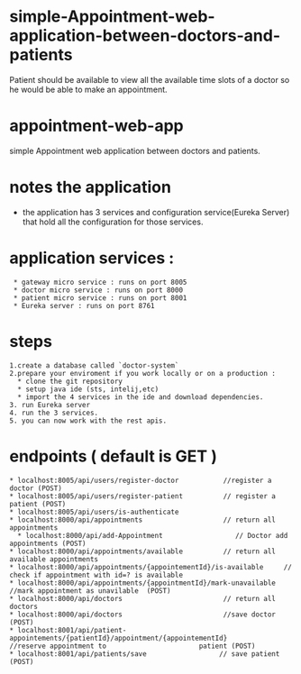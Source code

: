 # simple-Appointment-web-application-between-doctors-and-patients
Patient should be available to view all the available time slots of a doctor so he would be able to make an appointment.

# appointment-web-app
simple Appointment web application between doctors and patients.

# notes the application 
 * the application has 3 services and configuration service(Eureka Server) 
 that hold all the configuration for those services.
 
# application services :
     * gateway micro service : runs on port 8005
     * doctor micro service : runs on port 8000  
     * patient micro service : runs on port 8001
     * Eureka server : runs on port 8761

# steps 
    1.create a database called `doctor-system`
    2.prepare your enviroment if you work locally or on a production :
      * clone the git repository
      * setup java ide (sts, intelij,etc)
      * import the 4 services in the ide and download dependencies.
    3. run Eureka server
    4. run the 3 services.
    5. you can now work with the rest apis.

# endpoints ( default is GET )
    * localhost:8005/api/users/register-doctor           //register a doctor (POST)
    * localhost:8005/api/users/register-patient          // register a patient (POST)       
    * localhost:8005/api/users/is-authenticate
    * localhost:8000/api/appointments                    // return all appointments
	  * localhost:8000/api/add-Appointment                  // Doctor add appointments (POST)
    * localhost:8000/api/appointments/available          // return all available appointments
    * localhost:8000/api/appointments/{appointementId}/is-available     // check if appointment with id=? is available  
    * localhost:8000/api/appointments/{appointmentId}/mark-unavailable  //mark appointment as unavilable  (POST)
    * localhost:8000/api/doctors                         // return all doctors
    * localhost:8000/api/doctors                         //save doctor  (POST)
    * localhost:8001/api/patient-appointements/{patientId}/appointment/{appointementId}        //reserve appointment to                       patient (POST)
    * localhost:8001/api/patients/save                  // save patient (POST)          


